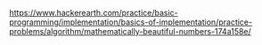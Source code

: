 https://www.hackerearth.com/practice/basic-programming/implementation/basics-of-implementation/practice-problems/algorithm/mathematically-beautiful-numbers-174a158e/
